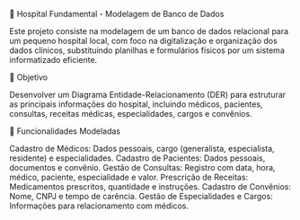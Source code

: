 🏥 Hospital Fundamental - Modelagem de Banco de Dados

Este projeto consiste na modelagem de um banco de dados relacional para um pequeno hospital local, com foco na digitalização e organização dos dados clínicos, substituindo planilhas e formulários físicos por um sistema informatizado eficiente.

🎯 Objetivo

Desenvolver um Diagrama Entidade-Relacionamento (DER) para estruturar as principais informações do hospital, incluindo médicos, pacientes, consultas, receitas médicas, especialidades, cargos e convênios.

📌 Funcionalidades Modeladas

Cadastro de Médicos: Dados pessoais, cargo (generalista, especialista, residente) e especialidades.
Cadastro de Pacientes: Dados pessoais, documentos e convênio.
Gestão de Consultas: Registro com data, hora, médico, paciente, especialidade e valor.
Prescrição de Receitas: Medicamentos prescritos, quantidade e instruções.
Cadastro de Convênios: Nome, CNPJ e tempo de carência.
Gestão de Especialidades e Cargos: Informações para relacionamento com médicos.

